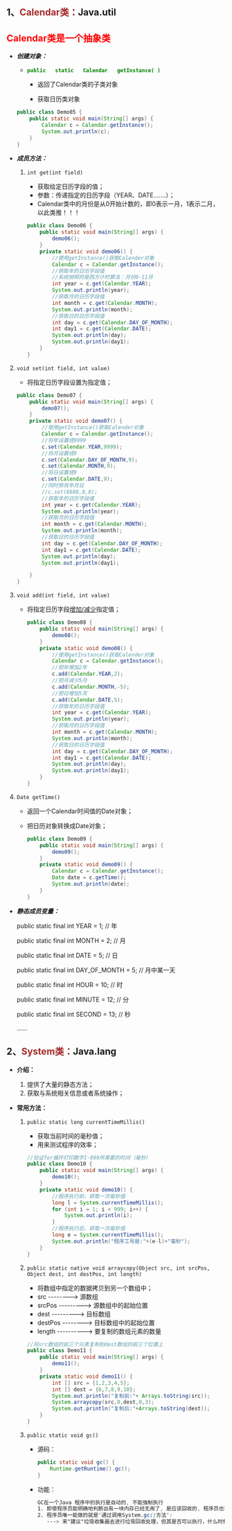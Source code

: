 ## 1、<span style="color:brown">**Calendar类：**</span>Java.util

## <span style="color:red">**Calendar类是一个抽象类**</span>

- ***创建对象：***

  - <span style="color:green">**`public   static   Calendar   getInstance( )`**</span>
  
    - 返回了Calendar类的子类对象
  
    - 获取日历类对象
  
  ```java
  public class Demo05 {
      public static void main(String[] args) {
          Calendar c = Calendar.getInstance();
          System.out.println(c);
      }
  }
  ```
  
- ***成员方法：***

  1. `int get(int field)`  

     - 获取给定日历字段的值；
     - 参数：传递指定的日历字段（YEAR、DATE.......）；
     - Calendar类中的月份是从0开始计数的，即0表示一月，1表示二月，以此类推！！！
     
     ```java
     public class Demo06 {
         public static void main(String[] args) {
             demo06();
         }
         private static void demo06() {
             //使用getInstance()获取Calender对象
             Calendar c = Calendar.getInstance();
             //获取年的日历字段值
             //系统按照的是西方计时算法：月份0-11月
             int year = c.get(Calendar.YEAR);
             System.out.println(year);
             //获取月的日历字段值
             int month = c.get(Calendar.MONTH);
             System.out.println(month);
             //获取日的日历字段值
             int day = c.get(Calendar.DAY_OF_MONTH);
             int day1 = c.get(Calendar.DATE);
             System.out.println(day);
             System.out.println(day1);
         }
     }
2. `void set(int field, int value)`
  
   -  将指定日历字段设置为指定值；
   
     ```java
     public class Demo07 {
         public static void main(String[] args) {
             demo07();
         }
         private static void demo07() {
             //使用getInstance()获取Calender对象
             Calendar c = Calendar.getInstance();
             //将年设置成9999
             c.set(Calendar.YEAR,9999);
             //将月设置成9
             c.set(Calendar.DAY_OF_MONTH,9);
             c.set(Calendar.MONTH,9);
             //将日设置成9
             c.set(Calendar.DATE,9);
             //同时修改年月日
             //c.set(8888,8,8);
             //获取年的日历字段值
             int year = c.get(Calendar.YEAR);
             System.out.println(year);
             //获取月的日历字段值
             int month = c.get(Calendar.MONTH);
             System.out.println(month);
             //获取日的日历字段值
             int day = c.get(Calendar.DAY_OF_MONTH);
             int day1 = c.get(Calendar.DATE);
             System.out.println(day);
             System.out.println(day1);
     
         }
     }
     ```
     
   
  3. `void add(int field, int value)` 

     - 将指定日历字段<u>增加/减少</u>指定值；
     
       ```java
       public class Demo08 {
           public static void main(String[] args) {
               demo08();
           }
           private static void demo08() {
               //使用getInstance()获取Calender对象
               Calendar c = Calendar.getInstance();
               //把年增加2年
               c.add(Calendar.YEAR,2);
               //把月减少5月
               c.add(Calendar.MONTH,-5);
               //把日增加5天
               c.add(Calendar.DATE,5);
               //获取年的日历字段值
               int year = c.get(Calendar.YEAR);
               System.out.println(year);
               //获取月的日历字段值
               int month = c.get(Calendar.MONTH);
               System.out.println(month);
               //获取日的日历字段值
               int day = c.get(Calendar.DAY_OF_MONTH);
               int day1 = c.get(Calendar.DATE);
               System.out.println(day);
               System.out.println(day1);
           }
       }
       ```
     
  4. `Date getTime()`
     
     - 返回一个Calendar时间值的Date对象；
     
     - 把日历对象转换成Date对象；
     
       ```java
       public class Demo09 {
           public static void main(String[] args) {
               demo09();
           }
           private static void demo09() {
               Calendar c = Calendar.getInstance();
               Date date = c.getTime();
               System.out.println(date);
           }
       }
       ```

- ***静态成员变量：***

  	public  static   final   int   YEAR = 1;  // 年
  	
  	public  static   final   int   MONTH = 2;  // 月
  	
  	public  static   final   int   DATE = 5;  // 日
  	
  	public  static   final   int   DAY_OF_MONTH = 5;  // 月中某一天
  	
  	public  static   final   int   HOUR = 10;  // 时
  	
  	public  static   final   int   MINUTE = 12;  // 分
  	
  	public  static   final   int   SECOND = 13;  // 秒
  	
  	......



## 2、<span style="color:brown">**System类：**</span>Java.lang

- **介绍：**

  1. 提供了大量的静态方法；
  2. 获取与系统相关信息或者系统操作；

- **常用方法：**

  1. `public static long currentTimeMillis()`
  
     - 获取当前时间的毫秒值；
     - 用来测试程序的效率；
     
     ```java
     //验证for循环打印数字1-999所需要的时间（毫秒）
     public class Demo10 {
         public static void main(String[] args) {
             demo10();
         }
         private static void demo10() {
             //程序执行前，获取一次毫秒值
             long l = System.currentTimeMillis();
             for (int i = 1; i < 999; i++) {
                 System.out.println(i);
             }
             //程序执行后，获取一次毫秒值
             long e = System.currentTimeMillis();
             System.out.println("程序工号是:"+(e-l)+"毫秒");
         }
     }
     ```
     
  2. `public static native void arraycopy(Object src, int srcPos, Object dest, int destPos, int length)`
  
     <!--Arrays类的copyOf()应用了该方法的原理-->
  
     - 将数组中指定的数据拷贝到另一个数组中；
     - src --------> 源数组
     - srcPos ---------> 源数组中的起始位置
     - dest ---------> 目标数组
     - destPos --------> 目标数组中的起始位置
     - length ----------> 要复制的数组元素的数量
  
     ```java
     //将src数组的前三个元素复制到dest数组的前三个位置上
     public class Demo11 {
         public static void main(String[] args) {
             demo11();
         }
         private static void demo11() {
             int [] src = {1,2,3,4,5};
             int [] dest = {6,7,8,9,10};
             System.out.println("复制前:"+ Arrays.toString(src));
             System.arraycopy(src,0,dest,0,3);
             System.out.println("复制后:"+Arrays.toString(dest));
         }
     }
     ```
  
  3. `public static void gc()`
  
     - 源码：
  
       ```java
       public static void gc() {
           Runtime.getRuntime().gc();
       }
       ```
  
     - 功能：
  
       ```scss
       GC在一个Java 程序中的执行是自动的, 不能强制执行
       1. 即使程序员能明确地判断出有一块内存已经无用了, 是应该回收的, 程序员也不能强制垃圾收集器回收该内存块;
       2. 程序员唯一能做的就是'通过调用System.gc()方法':
          ---> 来"建议"垃圾收集器去进行垃圾回收处理，但其是否可以执行，什么时候执行却都是不可知的。
       ```
       
  

